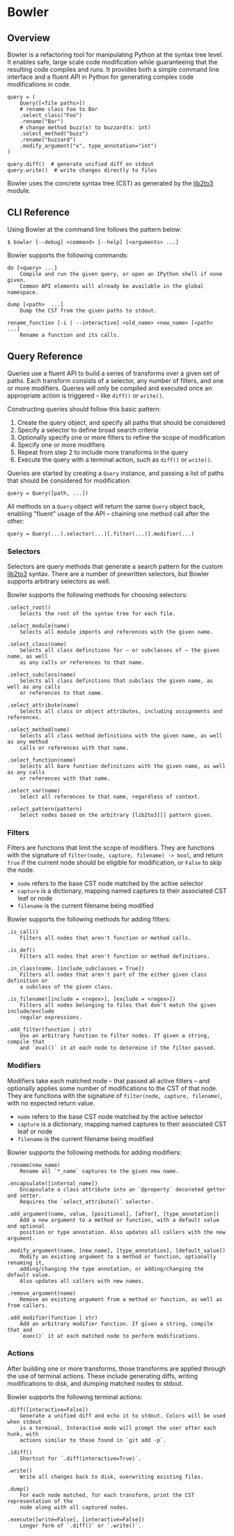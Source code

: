 Bowler
======


Overview
--------

Bowler is a refactoring tool for manipulating Python at the syntax tree level. It
enables safe, large scale code modification while guaranteeing that the resulting code
compiles and runs. It provides both a simple command line interface and a fluent API in
Python for generating complex code modifications in code.

    query = (
        Query([<file paths>])
        # rename class Foo to Bar
        .select_class("Foo")
        .rename("Bar")
        # change method buzz(x) to buzzard(x: int)
        .select_method("buzz")
        .rename("buzzard")
        .modify_argument("x", type_annotation="int")
    )

    query.diff()  # generate unified diff on stdout
    query.write()  # write changes directly to files

Bowler uses the concrete syntax tree (CST) as generated by the [lib2to3][] module.


CLI Reference
-------------

Using Bowler at the command line follows the pattern below:

    $ bowler [--debug] <command> [--help] [<arguments> ...]

Bowler supports the following commands:

    do [<query> ...]
        Compile and run the given query, or open an IPython shell if none given.
        Common API elements will already be available in the global namespace.

    dump [<path>  ...]
        Dump the CST from the given paths to stdout.

    rename_function [-i | --interactive] <old_name> <new_name> [<path>  ...]
        Rename a function and its calls.


Query Reference
---------------

Queries use a fluent API to build a series of transforms over a given set of paths.
Each transform consists of a selector, any number of filters, and one or more
modifiers.  Queries will only be compiled and executed once an appropriate action
is triggered – like `diff()` or `write()`.

Constructing queries should follow this basic pattern:

1. Create the query object, and specify all paths that should be considered
2. Specify a selector to define broad search criteria
3. Optionally specify one or more filters to refine the scope of modification
4. Specify one or more modifiers
5. Repeat from step 2 to include more transforms in the query
6. Execute the query with a terminal action, such as `diff()` or `write()`.

Queries are started by creating a `Query` instance, and passing a list of paths that
should be considered for modification:

    query = Query([path, ...])

All methods on a `Query` object will return the same `Query` object back, enabling
"fluent" usage of the API – chaining one method call after the other:

    query = Query(...).selector(...)[.filter(...)].modifier(...)


### Selectors

Selectors are query methods that generate a search pattern for the custom [lib2to3][]
syntax.  There are a number of prewritten selectors, but Bowler supports arbitrary
selectors as well.

Bowler supports the following methods for choosing selectors:

    .select_root()
        Selects the root of the syntax tree for each file.

    .select_module(name)
        Selects all module imports and references with the given name.

    .select_class(name)
        Selects all class definitions for – or subclasses of – the given name, as well
        as any calls or references to that name.

    .select_subclass(name)
        Selects all class definitions that subclass the given name, as well as any calls
        or references to that name.

    .select_attribute(name)
        Selects all class or object attributes, including assignments and references.

    .select_method(name)
        Selects all class method definitions with the given name, as well as any method
        calls or references with that name.

    .select_function(name)
        Selects all bare function definitions with the given name, as well as any calls
        or references with that name.

    .select_var(name)
        Select all references to that name, regardless of context.

    .select_pattern(pattern)
        Select nodes based on the arbitrary [lib2to3][] pattern given.


### Filters

Filters are functions that limit the scope of modifiers.  They are functions with the
signature of `filter(node, capture, filename) -> bool`, and return `True` if the current
node should be eligible for modification, or `False` to skip the node.

- `node` refers to the base CST node matched by the active selector
- `capture` is a dictionary, mapping named captures to their associated CST leaf or node
- `filename` is the current filename being modified

Bowler supports the following methods for adding filters:

    .is_call()
        Filters all nodes that aren't function or method calls.

    .is_def()
        Filters all nodes that aren't function or method definitions.

    .in_class(name, [include_subclasses = True])
        Filters all nodes that aren't part of the either given class definition or
        a subclass of the given class.

    .is_filename([include = <regex>], [exclude = <regex>])
        Filters all nodes belonging to files that don't match the given include/exclude
        regular expressions.

    .add_filter(function | str)
        Use an arbitrary function to filter nodes. If given a string, compile that
        and `eval()` it at each node to determine if the filter passed.


### Modifiers

Modifiers take each matched node – that passed all active filters – and optionally
applies some number of modifications to the CST of that node. They are functions with
the signature of `filter(node, capture, filename)`, with no expected return value.

- `node` refers to the base CST node matched by the active selector
- `capture` is a dictionary, mapping named captures to their associated CST leaf or node
- `filename` is the current filename being modified

Bowler supports the following methods for adding modifiers:

    .rename(new_name)
        Rename all `*_name` captures to the given new name.

    .encapsulate([internal_name])
        Encapsulate a class attribute into an `@property` decorated getter and setter.
        Requires the `select_attribute()` selector.

    .add_argument(name, value, [positional], [after], [type_annotation])
        Add a new argument to a method or function, with a default value and optional
        position or type annotation. Also updates all callers with the new argument.

    .modify_argument(name, [new_name], [type_annotation], [default_value])
        Modify an existing argument to a method or function, optionally renaming it,
        adding/changing the type annotation, or adding/changing the default value.
        Also updates all callers with new names.

    .remove_argument(name)
        Remove an existing argument from a method or function, as well as from callers.

    .add_modifier(function | str)
        Add an arbitrary modifier function. If given a string, compile that and
        `exec()` it at each matched node to perform modifications.


### Actions

After building one or more transforms, those transforms are applied through the use of
terminal actions.  These include generating diffs, writing modifications to disk, and
dumping matched nodes to stdout.

Bowler supports the following terminal actions:

    .diff([interactive=False])
        Generate a unified diff and echo it to stdout. Colors will be used when stdout
        is a terminal. Interactive mode will prompt the user after each hunk, with
        actions similar to those found in `git add -p`.

    .idiff()
        Shortcut for `.diff(interactive=True)`.

    .write()
        Write all changes back to disk, overwriting existing files.

    .dump()
        For each node matched, for each transform, print the CST representation of the
        node along with all captured nodes.

    .execute([write=False], [interactive=False])
        Longer form of `.diff()` or `.write()`.


[lib2to3]: https://docs.python.org/3.6/library/2to3.html#module-lib2to3
